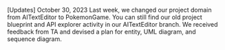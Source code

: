 [Updates]
October 30, 2023
Last week, we changed our project domain from AITextEditor to PokemonGame. You can still find our old project blueprint and API explorer activity in our AITextEditor branch. We received feedback from TA and devised a plan for entity, UML diagram, and sequence diagram.




